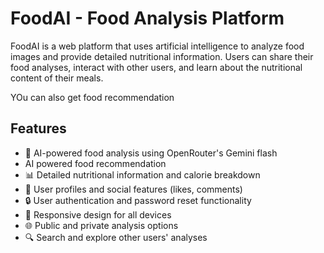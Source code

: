 # FoodAI - Food Analysis Platform

FoodAI is a web platform that uses artificial intelligence to analyze food images and provide detailed nutritional information. Users can share their food analyses, interact with other users, and learn about the nutritional content of their meals.

YOu can also get food recommendation

## Features

- 🤖 AI-powered food analysis using OpenRouter's Gemini  flash
- AI powered food recommendation
- 📊 Detailed nutritional information and calorie breakdown
- 👥 User profiles and social features (likes, comments)
- 🔒 User authentication and password reset functionality
- 📱 Responsive design for all devices
- 🌐 Public and private analysis options
- 🔍 Search and explore other users' analyses

#